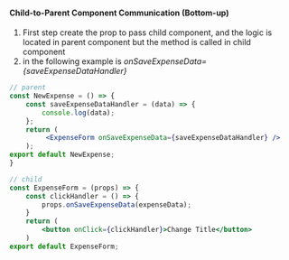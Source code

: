 #### Child-to-Parent Component Communication (Bottom-up)
1. First step create the prop to pass child component, and the logic is located in parent component but the method is called in child component
2. in the following example is *onSaveExpenseData={saveExpenseDataHandler}* 
```jsx
// parent
const NewExpense = () => {
	const saveExpenseDataHandler = (data) => {
		console.log(data);
	};
	return ( 
		 <ExpenseForm onSaveExpenseData={saveExpenseDataHandler} />
	);
export default NewExpense;
}

// child
const ExpenseForm = (props) => {	
	const clickHandler = () => { 
		props.onSaveExpenseData(expenseData);
	}
	return (
		<button onClick={clickHandler}>Change Title</button>
	)
export default ExpenseForm;
```

